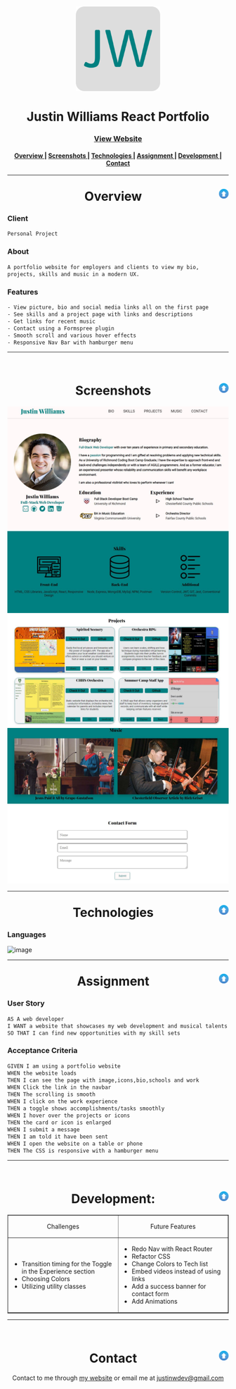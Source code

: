 <h1 align="center"style="border-bottom:none;margin:0">
  <a name="logo" href="https://justinwdev.com"><img src="public/favicon-192x192.png" alt="Justin Williams" width="192"></a>
  <br>
  <br>
  Justin Williams React Portfolio
</h1>

<a class="button" href="https://www.justinwdev.com"><h3  align="center" p-style="border-bottom:none;margin:0 ">View Website </h3></a>

<div align="center"><a name="menu"></a>
  <h4>
    <a href="https://github.com/justinwilliamsrva/react-portfolio#Overview">
      Overview
    </a>
    <span> | </span>
    <a href="https://github.com/justinwilliamsrva/react-portfolio#Screenshots">
      Screenshots
    </a>
    <span> | </span>
    <a href="https://github.com/justinwilliamsrva/react-portfolio#Technologies">
      Technologies
    </a>
    <span> | </span>
    <a href="https://github.com/justinwilliamsrva/react-portfolio#Assignment">
      Assignment
    </a>
    <span> | </span>
     <a href="https://github.com/justinwilliamsrva/react-portfolio#Development">
    Development
    </a>
    <span> | </span>
    <a href="https://github.com/justinwilliamsrva/react-portfolio#Contact">
      Contact
    </a>

  </h4>
</div>

---

<br>

<h1 align="center" border="none" style="border-bottom:none;margin:0" name="Overview" > Overview  <a href="https://github.com/justinwilliamsrva/react-portfolio#logo"><img align="right" border="0" src="https://raw.githubusercontent.com/CCOSTAN/Home-AssistantConfig/master/config/www/custom_ui/floorplan/images/branding/up_arrow.png" width="22" ></a></h1>

<h3> Client
</h3>

```
Personal Project
```

<h3>About </h3>

```
A portfolio website for employers and clients to view my bio, projects, skills and music in a modern UX.
```

<h3>Features </h3>

```
- View picture, bio and social media links all on the first page
- See skills and a project page with links and descriptions
- Get links for recent music
- Contact using a Formspree plugin
- Smooth scroll and various hover effects
- Responsive Nav Bar with hamburger menu
```

---

<br>

<h1 align="center" style="text-align: center;border-bottom:none" name="Screenshots" > Screenshots  <a href="https://github.com/justinwilliamsrva/react-portfolio#logo"><img align="right" border="0" src="https://raw.githubusercontent.com/CCOSTAN/Home-AssistantConfig/master/config/www/custom_ui/floorplan/images/branding/up_arrow.png" width="22" ></a></h1>

<img src="/public/web-1.JPG" alt="Home">
<img src="/public/web-2.JPG" alt="Skills" >
<img src="/public/web-3.JPG" alt="Projects" >
<img src="/public/web-4.JPG" alt="Music" >
<img src="/public/web-5.JPG" alt="Contact" >

---

<br>

<h1 align="center" name="Technologies" style="border-bottom:none;margin:0"> Technologies  <a href="https://github.com/justinwilliamsrva/react-portfolio#logo"><img align="right" border="0" src="https://raw.githubusercontent.com/CCOSTAN/Home-AssistantConfig/master/config/www/custom_ui/floorplan/images/branding/up_arrow.png" width="22" ></a></h1>

<h3> Languages</h3>

![image](https://img.shields.io/badge/react-%2320232a.svg?style=for-the-badge&logo=react&logoColor=%2361DAFB)

---

<br>

<h1  align="center" style="border-bottom:none;margin:0" name="Assignment" > Assignment  <a href="https://github.com/justinwilliamsrva/react-portfolio#logo"><img align="right" border="0" src="https://raw.githubusercontent.com/CCOSTAN/Home-AssistantConfig/master/config/www/custom_ui/floorplan/images/branding/up_arrow.png" width="22" ></a></h1>

<h3> User Story</h3>

```
AS A web developer
I WANT a website that showcases my web development and musical talents
SO THAT I can find new opportunities with my skill sets
```

<h3> Acceptance Criteria</h3>

```
GIVEN I am using a portfolio website
WHEN the website loads
THEN I can see the page with image,icons,bio,schools and work
WHEN Click the link in the navbar
THEN The scrolling is smooth
WHEN I click on the work experience
THEN a toggle shows accomplishments/tasks smoothly
WHEN I hover over the projects or icons
THEN the card or icon is enlarged
WHEN I submit a message
THEN I am told it have been sent
WHEN I open the website on a table or phone
THEN The CSS is responsive with a hamburger menu
```

---

<br>

<h1 align="center" style="text-align: center;border-bottom:none" name="Development" > Development: <a href="https://github.com/justinwilliamsrva/react-portfolio#logo"><img align="right" border="0" src="https://raw.githubusercontent.com/CCOSTAN/Home-AssistantConfig/master/config/www/custom_ui/floorplan/images/branding/up_arrow.png" width="22" ></a></h1>

<table align="center" border="1">

<tr><td align="center" colspan="1" style="width:50%">

Challenges

</td><td align="center" colspan="1" style="width:50%">

Future Features

</td></tr>

<tr><td colspan="1">
<ul>
          <li>Transition timing for the Toggle in the Experience section</li>
          <li>Choosing Colors</li>
          <li>Utilizing utility classes</li>

</ul>

</td><td colspan="1">
<ul>  <li>Redo Nav with React Router</li>
<li>Refactor CSS</li>
<li>Change Colors to Tech list</li>
<li>Embed videos instead of using links </li>
<li>Add a success banner for contact form </li>
<li>Add Animations</li>

</ul>
</td></tr>

</table>

---

<br>

<h1 align="center" style="text-align: center;border-bottom:none" name="Contact" >Contact <a href="https://github.com/justinwilliamsrva/react-portfolio#logo"><img align="right" border="0" src="https://raw.githubusercontent.com/CCOSTAN/Home-AssistantConfig/master/config/www/custom_ui/floorplan/images/branding/up_arrow.png" width="22" ></a></h1>
<p align="center" style="text-align: center">Contact to me through <a href="www.justinwdev.com">my website</a> or email me at <a href="mailto: justinwdev@gmail.com">justinwdev@gmail.com</a><p>
